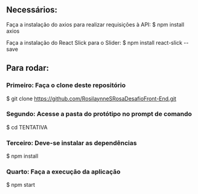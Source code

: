 ## Necessários:

Faça a instalação do axios para realizar requisições à API:
$ npm install axios

Faça a instalação do React Slick para o Slider:
$ npm install react-slick --save

## Para rodar:
### Primeiro: Faça o clone deste repositório
$ git clone <https://github.com/RosilaynneSRosaDesafioFront-End.git>

### Segundo: Acesse a pasta do protótipo no prompt de comando
$ cd TENTATIVA

### Terceiro: Deve-se instalar as dependências
$ npm install

### Quarto: Faça a execução da aplicação
$ npm start
